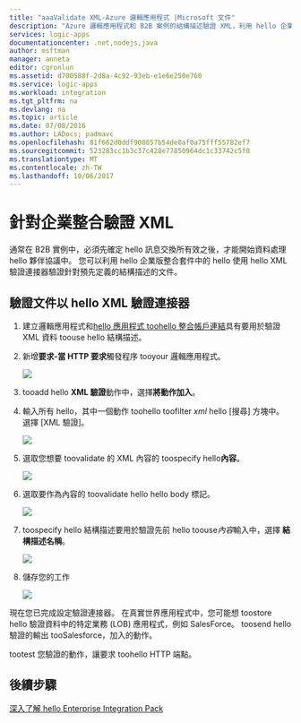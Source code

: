 ```yaml
---
title: "aaaValidate XML-Azure 邏輯應用程式 |Microsoft 文件"
description: "Azure 邏輯應用程式和 B2B 案例的結構描述驗證 XML，利用 hello 企業版整合套件"
services: logic-apps
documentationcenter: .net,nodejs,java
author: msftman
manager: anneta
editor: cgronlun
ms.assetid: d700588f-2d8a-4c92-93eb-e1e6e250e760
ms.service: logic-apps
ms.workload: integration
ms.tgt_pltfrm: na
ms.devlang: na
ms.topic: article
ms.date: 07/08/2016
ms.author: LADocs; padmavc
ms.openlocfilehash: 81f662d0ddf908657b54de8af0a75fff55782ef7
ms.sourcegitcommit: 523283cc1b3c37c428e77850964dc1c33742c5f0
ms.translationtype: MT
ms.contentlocale: zh-TW
ms.lasthandoff: 10/06/2017
---
```

# <a name="validate-xml-for-enterprise-integration"></a>針對企業整合驗證 XML

通常在 B2B 實例中，必須先確定 hello 訊息交換所有效之後，才能開始資料處理 hello 夥伴協議中。 您可以利用 hello 企業版整合套件中的 hello 使用 hello XML 驗證連接器驗證針對預先定義的結構描述的文件。

## <a name="validate-a-document-with-hello-xml-validation-connector"></a>驗證文件以 hello XML 驗證連接器

1. 建立邏輯應用程式和[hello 應用程式 toohello 整合帳戶連結](../logic-apps/logic-apps-enterprise-integration-accounts.md "toolink 整合帳戶 tooa 邏輯應用程式了解")具有要用於驗證 XML 資料 toouse hello 結構描述。

2. 新增**要求-當 HTTP 要求**觸發程序 tooyour 邏輯應用程式。

    ![](./media/logic-apps-enterprise-integration-xml/xml-1.png)

3. tooadd hello **XML 驗證**動作中，選擇**將動作加入**。

4. 輸入所有 hello，其中一個動作 toohello toofilter *xml* hello [搜尋] 方塊中。 選擇 [XML 驗證]。

    ![](./media/logic-apps-enterprise-integration-xml/xml-2.png)

5. 選取您想要 toovalidate 的 XML 內容的 toospecify hello**內容**。

    ![](./media/logic-apps-enterprise-integration-xml/xml-1-5.png)

6. 選取要作為內容的 toovalidate hello hello body 標記。

    ![](./media/logic-apps-enterprise-integration-xml/xml-3.png)

7. toospecify hello 結構描述要用於驗證先前 hello toouse*內容*輸入中，選擇 **結構描述名稱**。

    ![](./media/logic-apps-enterprise-integration-xml/xml-4.png)

8. 儲存您的工作   

    ![](./media/logic-apps-enterprise-integration-xml/xml-5.png)

現在您已完成設定驗證連接器。 在真實世界應用程式中，您可能想 toostore hello 驗證資料中的特定業務 (LOB) 應用程式，例如 SalesForce。 toosend hello 驗證的輸出 tooSalesforce，加入的動作。

tootest 您驗證的動作，讓要求 toohello HTTP 端點。

## <a name="next-steps"></a>後續步驟
[深入了解 hello Enterprise Integration Pack](../logic-apps/logic-apps-enterprise-integration-overview.md "深入了解 Enterprise Integration Pack")   

